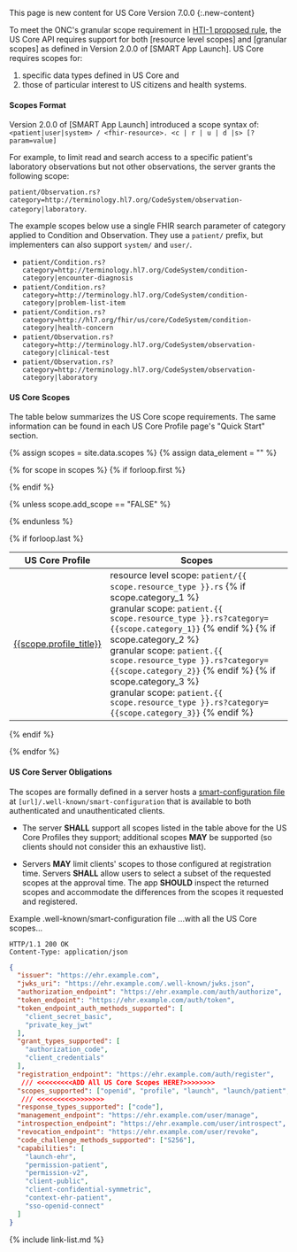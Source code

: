 
This page is new content for US Core Version 7.0.0
{:.new-content}

To meet the ONC's granular scope requirement in [HTI-1 proposed rule]([+https://www.federalregister.gov/d/2023-07229/p-991+]), the US Core API requires support for both [resource level scopes] and [granular scopes] as defined in Version 2.0.0 of [SMART App Launch]. US Core requires scopes for:

1. specific data types defined in US Core and 
2. those of particular interest to US citizens and health systems.

#### Scopes Format
Version 2.0.0 of [SMART App Launch] introduced a scope syntax of: `<patient|user|system> / <fhir-resource>. <c | r | u | d |s> [?param=value]`

For example, to limit read and search access to a specific patient's laboratory observations but not other observations, the server grants the following scope:

`patient/Observation.rs?category=http://terminology.hl7.org/CodeSystem/observation-category|laboratory`.



The example scopes below use a single FHIR search parameter of category applied to Condition and Observation. They use a `patient/` prefix, but implementers can also support `system/` and `user/`.

* `patient/Condition.rs?category=http://terminology.hl7.org/CodeSystem/condition-category|encounter-diagnosis`
* `patient/Condition.rs?category=http://terminology.hl7.org/CodeSystem/condition-category|problem-list-item`
* `patient/Condition.rs?category=http://hl7.org/fhir/us/core/CodeSystem/condition-category|health-concern`
* `patient/Observation.rs?category=http://terminology.hl7.org/CodeSystem/observation-category|clinical-test`
* `patient/Observation.rs?category=http://terminology.hl7.org/CodeSystem/observation-category|laboratory`

#### US Core Scopes

The table below summarizes the US Core scope requirements. The same information can be found in each US Core Profile page's "Quick Start" section.

<!-- This liquid script creates a US Core scope requirements table using input data from input/data/scopes.csv -->

{% assign scopes = site.data.scopes %}
{% assign data_element = "" %}

{% for scope in scopes %}
{% if forloop.first %}

<table class="grid">
<thead>
<tr>
<th>US Core Profile</th>
<th>Scopes</th>
</tr>
</thead>
<tbody>
{% endif %}

{% unless scope.add_scope == "FALSE" %}
<tr>
<td><a href="{{scope.page_path}}">{{scope.profile_title}}</a></td>
<td>
resource level scope: <code>patient/{{ scope.resource_type }}.rs</code>
{% if scope.category_1 %}
  <br />granular scope: <code>patient.{{ scope.resource_type }}.rs?category={{scope.category_1}}</code>
  {% endif %}
  {% if scope.category_2 %}
  <br />granular scope: <code>patient.{{ scope.resource_type }}.rs?category={{scope.category_2}}</code>
  {% endif %}
  {% if scope.category_3 %}
  <br />granular scope: <code>patient.{{ scope.resource_type }}.rs?category={{scope.category_3}}</code>
  {% endif %}
</td>
</tr>
{% endunless %}

{% if forloop.last %}
</tbody>
</table>
{% endif %}

{% endfor %}

 

#### US Core Server Obligations

The scopes are formally defined in a server hosts a [smart-configuration file](http://www.hl7.org/fhir/smart-app-launch/conformance.html#using-well-known) at `[url]/.well-known/smart-configuration` that is available to both authenticated and unauthenticated clients. 

- The server **SHALL** support all scopes listed in the table above for the US Core Profiles they support; additional scopes **MAY** be supported (so clients should not consider this an exhaustive list). 

- Servers **MAY** limit clients' scopes to those configured at registration time. Servers **SHALL** allow users to select a subset of the requested scopes at the approval time. The app **SHOULD** inspect the returned scopes and accommodate the differences from the scopes it requested and registered.

Example .well-known/smart-configuration file ...with all the US Core scopes...


~~~http
HTTP/1.1 200 OK
Content-Type: application/json
~~~

~~~json
{
  "issuer": "https://ehr.example.com",
  "jwks_uri": "https://ehr.example.com/.well-known/jwks.json",
  "authorization_endpoint": "https://ehr.example.com/auth/authorize",
  "token_endpoint": "https://ehr.example.com/auth/token",
  "token_endpoint_auth_methods_supported": [
    "client_secret_basic",
    "private_key_jwt"
  ],
  "grant_types_supported": [
    "authorization_code",
    "client_credentials"
  ],
  "registration_endpoint": "https://ehr.example.com/auth/register",
   /// <<<<<<<<<ADD All US Core Scopes HERE?>>>>>>>>
  "scopes_supported": ["openid", "profile", "launch", "launch/patient", "patient/*.rs", "user/*.rs", "offline_access"],
   /// <<<<<<<<<>>>>>>>>
  "response_types_supported": ["code"],
  "management_endpoint": "https://ehr.example.com/user/manage",
  "introspection_endpoint": "https://ehr.example.com/user/introspect",
  "revocation_endpoint": "https://ehr.example.com/user/revoke",
  "code_challenge_methods_supported": ["S256"],
  "capabilities": [
    "launch-ehr",
    "permission-patient",
    "permission-v2",
    "client-public",
    "client-confidential-symmetric",
    "context-ehr-patient",
    "sso-openid-connect"
  ]
}
~~~
 

{% include link-list.md %}




